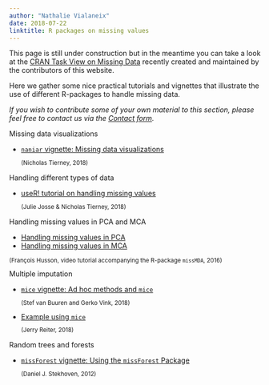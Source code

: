 ```yaml
---
author: "Nathalie Vialaneix"
date: 2018-07-22
linktitle: R packages on missing values
---
```


This page is still under construction but in the meantime you can take a look at the <a href="https://CRAN.R-project.org/view=MissingData" target="_blank">CRAN Task View on Missing Data</a> recently created and maintained by the contributors of this website.

Here we gather some nice practical tutorials and vignettes that illustrate the use of different R-packages to handle missing data.

_If you wish to contribute some of your own material to this section, please feel free to contact us via the <a href="/contact/">Contact form</a>._


<div class="container">
  <div id="accordion">
    <div class="card">
      <div class="card-header">
        <a class="card-block clearfix" data-toggle="collapse" data-target="#visualize">
          <div class="col-12">Missing data visualizations</div>
        </a>
      </div>
      <div id="visualize" class="collapse show" data-parent="#accordion">  
        <div class="card-body">
          <ul>
          	<li><a href="https://cran.r-project.org/web/packages/naniar/vignettes/naniar-visualisation.html" target="_blank"><code>naniar</code> vignette: Missing data visualizations</a>
        	<small>
          	<p>(Nicholas Tierney, 2018)</p>
      		</small></li>
      	  </ul>
        </div>
      </div>
    </div>
    <div class="card">
      <div class="card-header">
        <a class="collapsed card-block clearfix" data-toggle="collapse" data-target="#data_types">
          <div class="col-12">Handling different types of data</div>
        </a>
      </div>
      <div id="data_types" class="collapse" data-parent="#accordion">  
        <div class="card-body">
          <ul>
          	<li><a href="/tutorials/Josse_Tierney_bookdown_user2018tutorial_2018.html" target="_blank">useR! tutorial on handling missing values</a>
          		<small><p>(Julie Josse & Nicholas Tierney, 2018)</p></small></li>
          </ul>
        </div>
      </div>
    </div>
    <div class="card">
      <div class="card-header">
        <a class="collapsed card-block clearfix" data-toggle="collapse" data-target="#husson">
          <div class="col-12">Handling missing values in PCA and MCA</div>
        </a>
      </div>
      <div id="husson" class="collapse" data-parent="#accordion">  
        <div class="card-body">
          <ul>
            <li><a href="https://www.youtube.com/watch?v=OOM8_FH6_8o&t=8s" target="_blank">Handling missing values in PCA</a></li>
            <li><a href="https://www.youtube.com/watch?v=uyIH1CtrfsU" target="_blank">Handling missing values in MCA</a></li>
          </ul>
        <small>
          <p>(François Husson, video tutorial accompanying the R-package <code>missMDA</code>, 2016)</p>
        </small>
        </div>
      </div>
    </div>
    <div class="card">
      <div class="card-header">
        <a class="collapsed card-block clearfix" data-toggle="collapse" data-target="#mi">
          <div class="col-12">Multiple imputation</div>
        </a>
      </div>
      <div id="mi" class="collapse" data-parent="#accordion">  
        <div class="card-body">
          <ul>
            <li><a href="https://www.gerkovink.com/miceVignettes/Ad_hoc_and_mice/Ad_hoc_methods.html" target="_blank"><code>mice</code> vignette: Ad hoc methods and <code>mice</code></a>
            	<small><p>(Stef van Buuren and Gerko Vink, 2018)</p></small></li>
            <li><a href="/tutorials/Reiter_course_MultipleImputationOverview_2018/Reiter_script_MultipleImputationMICE_2018.html" target="_blank">Example using <code>mice</code></a>
            	<small><p>(Jerry Reiter, 2018)</p></small></li>
          </ul>
        </div>
      </div>
    </div>
    <div class="card">
      <div class="card-header">
        <a class="collapsed card-block clearfix" data-toggle="collapse" data-target="#missforest">
          <div class="col-12">Random trees and forests</div>
        </a>
      </div>
      <div id="missforest" class="collapse" data-parent="#accordion">  
        <div class="card-body">
          <ul>
            <li><a href="/tutorials/Stekhoven_vignette_missForest_2012.pdf" target="_blank"><code>missForest</code> vignette: Using the <code>missForest</code> Package</a>
              <small><p>(Daniel J. Stekhoven, 2012)</p></small></li>
          </ul>
        </div>
      </div>
    </div>
  </div>
</div>
